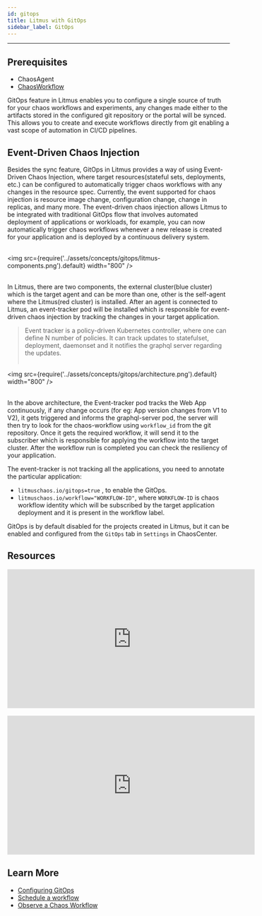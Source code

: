 ```yaml
---
id: gitops
title: Litmus with GitOps
sidebar_label: GitOps
---
```


---

## Prerequisites

- ChaosAgent
- [ChaosWorkflow](../concepts/chaos-workflow)

GitOps feature in Litmus enables you to configure a single source of truth for your chaos workflows and experiments, any changes made either to the artifacts stored in the configured git repository or the portal will be synced. This allows you to create and execute workflows directly from git enabling a vast scope of automation in CI/CD pipelines.

## Event-Driven Chaos Injection

Besides the sync feature, GitOps in Litmus provides a way of using Event-Driven Chaos Injection, where target resources(stateful sets, deployments, etc.) can be configured to automatically trigger chaos workflows with any changes in the resource spec. Currently, the event supported for chaos injection is resource image change, configuration change, change in replicas, and many more.
The event-driven chaos injection allows Litmus to be integrated with traditional GitOps flow that involves automated deployment of applications or workloads, for example, you can now automatically trigger chaos workflows whenever a new release is created for your application and is deployed by a continuous delivery system.<br/><br/>

<img src={require('../assets/concepts/gitops/litmus-components.png').default} width="800" /><br/><br/>

In Litmus, there are two components, the external cluster(blue cluster) which is the target agent and can be more than one, other is the self-agent where the Litmus(red cluster) is installed. After an agent is connected to Litmus, an event-tracker pod will be installed which is responsible for event-driven chaos injection by tracking the changes in your target application.

> Event tracker is a policy-driven Kubernetes controller, where one can define N number of policies. It can track updates to statefulset, deployment, daemonset and it notifies the graphql server regarding the updates.<br/><br/>

<img src={require('../assets/concepts/gitops/architecture.png').default} width="800" /><br/><br/>

In the above architecture, the Event-tracker pod tracks the Web App continuously, if any change occurs (for eg: App version changes from V1 to V2), it gets triggered and informs the graphql-server pod, the server will then try to look for the chaos-workflow using `workflow_id` from the git repository. Once it gets the required workflow, it will send it to the subscriber which is responsible for applying the workflow into the target cluster. After the workflow run is completed you can check the resiliency of your application.

The event-tracker is not tracking all the applications, you need to annotate the particular application:

- `litmuschaos.io/gitops=true` , to enable the GitOps.
- `litmuschaos.io/workflow="WORKFLOW-ID"`, where `WORKFLOW-ID` is chaos workflow identity which will be subscribed by the target application deployment and it is present in the workflow label.

GitOps is by default disabled for the projects created in Litmus, but it can be enabled and configured from the `GitOps` tab in `Settings` in ChaosCenter.

## Resources

<iframe width="560" height="315" src="https://www.youtube.com/embed/7cF3rwcZMcA" title="YouTube video player" frameborder="0" allow="accelerometer; autoplay; clipboard-write; encrypted-media; gyroscope; picture-in-picture" allowfullscreen></iframe>
<br/><br/>
<iframe width="560" height="315" src="https://www.youtube.com/embed/uIVrNH2_nVI" title="YouTube video player" frameborder="0" allow="accelerometer; autoplay; clipboard-write; encrypted-media; gyroscope; picture-in-picture" allowfullscreen></iframe>

## Learn More

- [Configuring GitOps](../user-guides/gitops-configuration)
- [Schedule a workflow](../user-guides/schedule-workflow)
- [Observe a Chaos Workflow](../user-guides/Observe-workflow)
